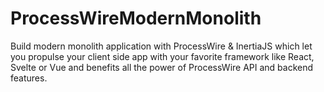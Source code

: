 # ProcessWireModernMonolith
Build modern monolith application with ProcessWire &amp; InertiaJS which let you propulse your client side app with your favorite framework like React, Svelte or Vue and benefits all the power of ProcessWire API and backend features.

